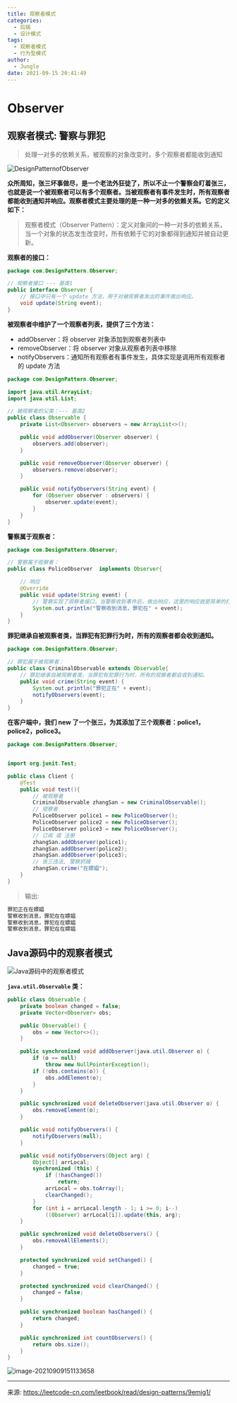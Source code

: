 ```yaml
---
title: 观察者模式
categories:
  - 后端
  - 设计模式
tags:
  - 观察者模式
  - 行为型模式
author:
  - Jungle
date: 2021-09-15 20:41:49
---
```


# Observer

## 观察者模式: 警察与罪犯

> 处理一对多的依赖关系，被观察的对象改变时，多个观察者都能收到通知

![DesignPatternofObserver](DesignPatternofObserver/image-20210909150340041-1631709788137.png)

**众所周知，张三坏事做尽，是一个老法外狂徒了，所以不止一个警察会盯着张三，也就是说一个被观察者可以有多个观察者。当被观察者有事件发生时，所有观察者都能收到通知并响应。观察者模式主要处理的是一种一对多的依赖关系。它的定义如下：**

> 观察者模式（Observer Pattern）：定义对象间的一种一对多的依赖关系，当一个对象的状态发生改变时，所有依赖于它的对象都得到通知并被自动更新。

**观察者的接口：**

```java
package com.DesignPattern.Observer;

// 观察者接口 --- 基类1
public interface Observer {
    // 接口中只有一个 update 方法，用于对被观察者发出的事件做出响应。
    void update(String event);
}
```

**被观察者中维护了一个观察者列表，提供了三个方法：**

- addObserver：将 observer 对象添加到观察者列表中
- removeObserver：将 observer 对象从观察者列表中移除
- notifyObservers：通知所有观察者有事件发生，具体实现是调用所有观察者的 update 方法

```java
package com.DesignPattern.Observer;

import java.util.ArrayList;
import java.util.List;

// 被观察者的父类：--- 基类2
public class Observable {
    private List<Observer> observers = new ArrayList<>();

    public void addObserver(Observer observer) {
        observers.add(observer);
    }

    public void removeObserver(Observer observer) {
        observers.remove(observer);
    }

    public void notifyObservers(String event) {
        for (Observer observer : observers) {
            observer.update(event);
        }
    }
}
```

**警察属于观察者：**

```java
package com.DesignPattern.Observer;

// 警察属于观察者：
public class PoliceObserver  implements Observer{

    // 响应
    @Override
    public void update(String event) {
        // 警察实现了观察者接口，当警察收到事件后，做出响应，这里的响应就是简单的打印了一条日志。
        System.out.println("警察收到消息，罪犯在" + event);
    }
}
```

**罪犯继承自被观察者类，当罪犯有犯罪行为时，所有的观察者都会收到通知。**

```java
package com.DesignPattern.Observer;

// 罪犯属于被观察者：
public class CriminalObservable extends Observable{
    // 罪犯继承自被观察者类，当罪犯有犯罪行为时，所有的观察者都会收到通知。
    public void crime(String event) {
        System.out.println("罪犯正在" + event);
        notifyObservers(event);
    }
}
```

**在客户端中，我们 new 了一个张三，为其添加了三个观察者：police1，police2，police3。**

```java
package com.DesignPattern.Observer;


import org.junit.Test;

public class Client {
    @Test
    public void test(){
        // 被观察者
        CriminalObservable zhangSan = new CriminalObservable();
        // 观察者
        PoliceObserver police1 = new PoliceObserver();
        PoliceObserver police2 = new PoliceObserver();
        PoliceObserver police3 = new PoliceObserver();
        // 订阅 或 注册
        zhangSan.addObserver(police1);
        zhangSan.addObserver(police2);
        zhangSan.addObserver(police3);
        // 张三违法, 警察抓捕
        zhangSan.crime("在嫖娼");
    }
}
```

> 输出:

```java
罪犯正在在嫖娼
警察收到消息，罪犯在在嫖娼
警察收到消息，罪犯在在嫖娼
警察收到消息，罪犯在在嫖娼
```

## Java源码中的观察者模式

![Java源码中的观察者模式](DesignPatternofObserver/image-20210909150926994-1631710016901.png)

**`java.util.Observable` 类：**

```java
public class Observable {
    private boolean changed = false;
    private Vector<Observer> obs;

    public Observable() {
        obs = new Vector<>();
    }

    public synchronized void addObserver(java.util.Observer o) {
        if (o == null)
            throw new NullPointerException();
        if (!obs.contains(o)) {
            obs.addElement(o);
        }
    }

    public synchronized void deleteObserver(java.util.Observer o) {
        obs.removeElement(o);
    }

    public void notifyObservers() {
        notifyObservers(null);
    }

    public void notifyObservers(Object arg) {
        Object[] arrLocal;
        synchronized (this) {
            if (!hasChanged())
                return;
            arrLocal = obs.toArray();
            clearChanged();
        }
        for (int i = arrLocal.length - 1; i >= 0; i--)
            ((Observer) arrLocal[i]).update(this, arg);
    }

    public synchronized void deleteObservers() {
        obs.removeAllElements();
    }

    protected synchronized void setChanged() {
        changed = true;
    }

    protected synchronized void clearChanged() {
        changed = false;
    }

    public synchronized boolean hasChanged() {
        return changed;
    }

    public synchronized int countObservers() {
        return obs.size();
    }
}
```

![image-20210909151133658](DesignPatternofSixPrinciples/image-20210909151133658.png)

---

来源: https://leetcode-cn.com/leetbook/read/design-patterns/9emig1/









